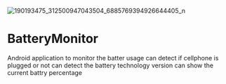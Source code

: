 ![190193475_312500947043504_6885769394926644405_n](https://user-images.githubusercontent.com/77521013/119767065-cca53000-bee8-11eb-80a7-e54024d8aa0a.jpg)
# BatteryMonitor
Android application to monitor the batter usage
can detect if cellphone is plugged or not
can detect the battery technology version 
can show the current battry percentage
